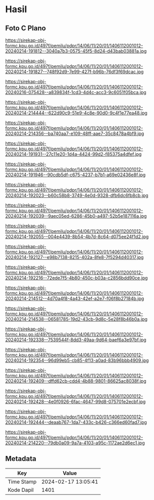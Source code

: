 # Hasil

## Foto C Plano

https://sirekap-obj-formc.kpu.go.id/497f/pemilu/pdpr/14/06/11/20/01/1406112001012-20240214-191812--3040a7b3-0575-45f5-8d24-d43bab03881a.jpg

https://sirekap-obj-formc.kpu.go.id/497f/pemilu/pdpr/14/06/11/20/01/1406112001012-20240214-191827--748f92d9-7e99-427f-b96b-76df3f69dcac.jpg

https://sirekap-obj-formc.kpu.go.id/497f/pemilu/pdpr/14/06/11/20/01/1406112001012-20240216-075428--a839834f-1cd3-4d4c-acc3-9c6051f05bca.jpg

https://sirekap-obj-formc.kpu.go.id/497f/pemilu/pdpr/14/06/11/20/01/1406112001012-20240214-214444--622d90c9-51e9-4c8e-90d0-9c4f1e77ea48.jpg

https://sirekap-obj-formc.kpu.go.id/497f/pemilu/pdpr/14/06/11/20/01/1406112001012-20240214-214356--ba740aa7-e109-48ff-aae7-35c8478a4bf9.jpg

https://sirekap-obj-formc.kpu.go.id/497f/pemilu/pdpr/14/06/11/20/01/1406112001012-20240214-191931--27c11e20-1d4a-4424-99d2-f85375a4dfef.jpg

https://sirekap-obj-formc.kpu.go.id/497f/pemilu/pdpr/14/06/11/20/01/1406112001012-20240214-191946--90cdb5df-c675-4237-b7b1-a69e02436e8f.jpg

https://sirekap-obj-formc.kpu.go.id/497f/pemilu/pdpr/14/06/11/20/01/1406112001012-20240214-192023--b60c58b8-3749-4e0d-9328-dfb6dc6fb8cb.jpg

https://sirekap-obj-formc.kpu.go.id/497f/pemilu/pdpr/14/06/11/20/01/1406112001012-20240214-192039--9aec05ed-6286-45b0-a497-52b5e187116a.jpg

https://sirekap-obj-formc.kpu.go.id/497f/pemilu/pdpr/14/06/11/20/01/1406112001012-20240214-192055--004e4439-8b54-4b7d-8c64-d075ee24f1d2.jpg

https://sirekap-obj-formc.kpu.go.id/497f/pemilu/pdpr/14/06/11/20/01/1406112001012-20240214-192127--e98b7138-8215-402a-8fe8-7f5294d40317.jpg

https://sirekap-obj-formc.kpu.go.id/497f/pemilu/pdpr/14/06/11/20/01/1406112001012-20240214-192216--72ede7f5-4b80-450c-b03a-c2856bdd90ce.jpg

https://sirekap-obj-formc.kpu.go.id/497f/pemilu/pdpr/14/06/11/20/01/1406112001012-20240214-214512--4d70a4f8-4a43-42ef-a2e7-f06f8b27184b.jpg

https://sirekap-obj-formc.kpu.go.id/497f/pemilu/pdpr/14/06/11/20/01/1406112001012-20240214-214538--06581785-19d2-43cb-9d8c-5e28f8b46b0a.jpg

https://sirekap-obj-formc.kpu.go.id/497f/pemilu/pdpr/14/06/11/20/01/1406112001012-20240214-192338--7539544f-8dd3-49aa-9d64-baef6a3e97bf.jpg

https://sirekap-obj-formc.kpu.go.id/497f/pemilu/pdpr/14/06/11/20/01/1406112001012-20240214-192354--96d99eb5-cb85-4f13-a0ad-83b96bbb4909.jpg

https://sirekap-obj-formc.kpu.go.id/497f/pemilu/pdpr/14/06/11/20/01/1406112001012-20240214-192409--dffd62cb-cdd4-4b88-9801-86625ac8038f.jpg

https://sirekap-obj-formc.kpu.go.id/497f/pemilu/pdpr/14/06/11/20/01/1406112001012-20240214-192428--4e0f0926-6fac-4647-99d8-075701e2ecbf.jpg

https://sirekap-obj-formc.kpu.go.id/497f/pemilu/pdpr/14/06/11/20/01/1406112001012-20240214-192444--deaab767-1da7-433c-b426-c366ed60fad7.jpg

https://sirekap-obj-formc.kpu.go.id/497f/pemilu/pdpr/14/06/11/20/01/1406112001012-20240214-214220--79db0a09-9a7a-4103-a95c-1172ae2d6ec1.jpg


## Metadata

| Key        | Value               |
| ---------- | ------------------- |
| Time Stamp | 2024-02-17 13:05:41 |
| Kode Dapil | 1401                |



